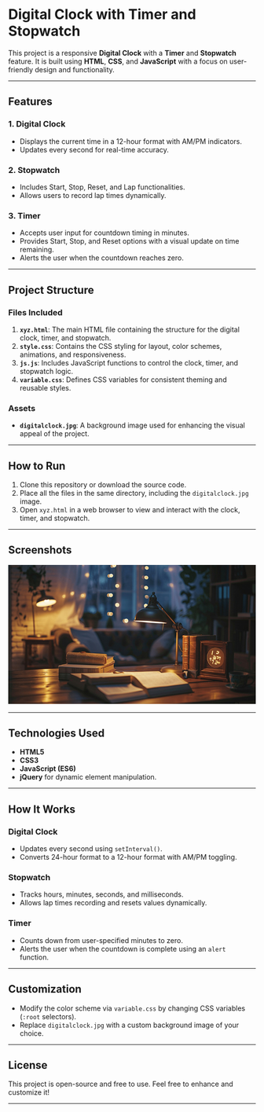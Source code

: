 # Digital Clock with Timer and Stopwatch  

This project is a responsive **Digital Clock** with a **Timer** and **Stopwatch** feature. It is built using **HTML**, **CSS**, and **JavaScript** with a focus on user-friendly design and functionality.  

---

## Features  

### 1. **Digital Clock**  
- Displays the current time in a 12-hour format with AM/PM indicators.  
- Updates every second for real-time accuracy.  

### 2. **Stopwatch**  
- Includes Start, Stop, Reset, and Lap functionalities.  
- Allows users to record lap times dynamically.  

### 3. **Timer**  
- Accepts user input for countdown timing in minutes.  
- Provides Start, Stop, and Reset options with a visual update on time remaining.  
- Alerts the user when the countdown reaches zero.  

---

## Project Structure  

### Files Included  
1. **`xyz.html`**: The main HTML file containing the structure for the digital clock, timer, and stopwatch.  
2. **`style.css`**: Contains the CSS styling for layout, color schemes, animations, and responsiveness.  
3. **`js.js`**: Includes JavaScript functions to control the clock, timer, and stopwatch logic.  
4. **`variable.css`**: Defines CSS variables for consistent theming and reusable styles.  

### Assets  
- **`digitalclock.jpg`**: A background image used for enhancing the visual appeal of the project.  

---

## How to Run  

1. Clone this repository or download the source code.  
2. Place all the files in the same directory, including the `digitalclock.jpg` image.  
3. Open `xyz.html` in a web browser to view and interact with the clock, timer, and stopwatch.  

---

## Screenshots  

![Digital Clock](digitalclock.jpg)  

---

## Technologies Used  

- **HTML5**  
- **CSS3**  
- **JavaScript (ES6)**  
- **jQuery** for dynamic element manipulation.  

---

## How It Works  

### Digital Clock  
- Updates every second using `setInterval()`.  
- Converts 24-hour format to a 12-hour format with AM/PM toggling.  

### Stopwatch  
- Tracks hours, minutes, seconds, and milliseconds.  
- Allows lap times recording and resets values dynamically.  

### Timer  
- Counts down from user-specified minutes to zero.  
- Alerts the user when the countdown is complete using an `alert` function.  

---

## Customization  

- Modify the color scheme via `variable.css` by changing CSS variables (`:root` selectors).  
- Replace `digitalclock.jpg` with a custom background image of your choice.  

---

## License  

This project is open-source and free to use. Feel free to enhance and customize it!  

---  
